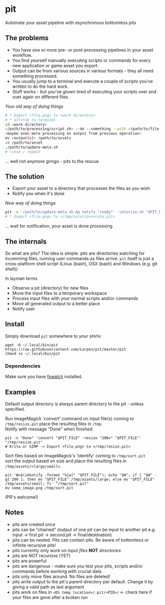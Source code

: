 # pit
Automate your asset pipeline with _asynchronous_ bottomless pits

## The problems
* You have one or more pre- or post-processing pipelines in your asset workflow.
* You find yourself manually executing scripts or commands for every new application or game asset you export.
* Output can be from various sources in various formats - they all need something processed.
* You usually jump to a terminal and execute a couple of scripts you've written to do the hard work.
* Stuff works - but you've grown tired of executing your scripts over and over again on different files.

*Your old way of doing things*
```bash
# * Export <file.png> to <work directory>
# * alt+tab to terminal
cd <work directory>
</path/to/processing/script.sh> --do --something --with </path/to/file.png>
<maybe even more processing on output from previous operation>
mv <output(s)> /path/to/assets
cd /path/to/asset
./path/to/update-meta.sh
# rinse / repeat
```

... well not anymore gringo - pits to the rescue.

## The solution
* Export your asset to a directory that processes the files as you wish
* Notify you when it's done

*New way of doing things*
```bash
pit -e '/path/to/update-meta.sh && notify "ready"' 'colorize.sh "$PIT_FILE" && scale.sh "$PIT_FILE" && mv "$PIT_OUT"/*.png /path/to/game/assets' "/tmp/colorize+scale.pit"
# * Export <file.png> to </tmp/colorize+scale.pit>
```
... wait for notification, your asset is done processing

## The internals
So what are pits? The idea is simple:
pits are directories watching for incomming files, running user commands as files arrive.
`pit` itself is just a cross-platform shell script (Linux (bash), OSX (bash) and Windows (e.g. git shell))

In layman terms
* Observe a pit (directory) for new files
* Move the input files to a temporary workspace
* Process input files with your normal scripts and/or commands
* Move all generated output to a better place
* Notify user

## Install

Simply download `pit` somewhere to your `$PATH`:
```
wget -O ~/.local/bin/pit https://raw.githubusercontent.com/Larpon/pit/master/pit
chmod +x ~/.local/bin/pit
```

### Dependencies
Make sure you have [fswatch](https://github.com/emcrisostomo/fswatch) installed.

## Examples
Default output directory is always parent directory to the pit - unless specified.

Run ImageMagick 'convert' command on input file(s) coming to `/tmp/resize.pit` place the resulting files in `/tmp`.<br>
Notify with message "Done" when finished.
```
pit -n "Done" 'convert "$PIT_FILE" -resize "200x" "$PIT_FILE"' "/tmp/resize.pit"
# Krita or GIMP -> Export <file.png> to </tmp/resize.pit>
```

Sort files based on ImageMagick's 'identify' coming to `/tmp/sort.pit`<br>
sort the output based on size and place the resulting files in `/tmp/assets/<large/small>`.
```
pit 'W=$(identify -format "%[w]" "$PIT_FILE"); echo "$W"; if [ "$W" -gt 200 ]; then mv "$PIT_FILE" /tmp/assets/large; else mv "$PIT_FILE" /tmp/assets/small; fi' "/tmp/sort.pit"
mv some_image.png /tmp/sort.pit
```

<YOUR NIFTY EXAMPLE HERE> (PR's welcome!)

## Notes
* pits are created _once_
* pits can be "chained" (output of one pit can be input to another pit e.g. input -> first.pit -> second.pit -> final/destination)
* pits can be nested. Pits can contain pits. Be aware of bottomless or infinite recursive pits!
* pits currently only work on input _files_ **NOT** _directories_
* pits are _NOT_ recursive (YET)
* pits are powerful
* pits are dangerous - make sure you test your pits, scripts and/or commands before working with crucial data
* pits only _move_ files around. No files are deleted!
* pits write output to the pit's parent directory per default. Change it by giving a valid path as last argument
* pits work on files in `<OS temp location>/.pit/<PID>/` <- check here if your files are gone after a broken run
